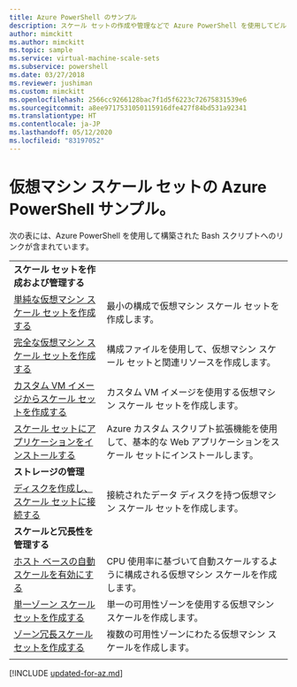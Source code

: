 ```yaml
---
title: Azure PowerShell のサンプル
description: スケール セットの作成や管理などで Azure PowerShell を使用してビルドされた bash スクリプト サンプルへのリンクが含まれるテーブル。
author: mimckitt
ms.author: mimckitt
ms.topic: sample
ms.service: virtual-machine-scale-sets
ms.subservice: powershell
ms.date: 03/27/2018
ms.reviewer: jushiman
ms.custom: mimckitt
ms.openlocfilehash: 2566cc9266128bac7f1d5f6223c72675831539e6
ms.sourcegitcommit: a8ee9717531050115916dfe427f84bd531a92341
ms.translationtype: HT
ms.contentlocale: ja-JP
ms.lasthandoff: 05/12/2020
ms.locfileid: "83197052"
---
```

# <a name="azure-powershell-samples-for-virtual-machine-scale-sets"></a>仮想マシン スケール セットの Azure PowerShell サンプル。

次の表には、Azure PowerShell を使用して構築された Bash スクリプトへのリンクが含まれています。

| | |
|---|---|
|**スケール セットを作成および管理する**||
| [単純な仮想マシン スケール セットを作成する](scripts/powershell-sample-create-simple-scale-set.md?toc=%2fpowershell%2fazure%2ftoc.json) | 最小の構成で仮想マシン スケール セットを作成します。 |
| [完全な仮想マシン スケール セットを作成する](scripts/powershell-sample-create-complete-scale-set.md?toc=%2fpowershell%2fazure%2ftoc.json) | 構成ファイルを使用して、仮想マシン スケール セットと関連リソースを作成します。 |
| [カスタム VM イメージからスケール セットを作成する](scripts/powershell-sample-create-scale-set-from-custom-image.md?toc=%2fpowershell%2fmodule%2ftoc.json) | カスタム VM イメージを使用する仮想マシン スケール セットを作成します。 |
| [スケール セットにアプリケーションをインストールする](scripts/powershell-sample-install-apps.md?toc=%2fpowershell%2fmodule%2ftoc.json) | Azure カスタム スクリプト拡張機能を使用して、基本的な Web アプリケーションをスケール セットにインストールします。 |
|**ストレージの管理**||
| [ディスクを作成し、スケール セットに接続する](scripts/powershell-sample-attach-disks.md?toc=%2fpowershell%2fmodule%2ftoc.json) | 接続されたデータ ディスクを持つ仮想マシン スケール セットを作成します。 |
|**スケールと冗長性を管理する**||
| [ホスト ベースの自動スケールを有効にする](scripts/powershell-sample-enable-autoscale.md?toc=%2fpowershell%2fazure%2ftoc.json) | CPU 使用率に基づいて自動スケールするように構成される仮想マシン スケールを作成します。 |
| [単一ゾーン スケール セットを作成する](scripts/powershell-sample-single-availability-zone-scale-set.md?toc=%2fpowershell%2fazure%2ftoc.json) | 単一の可用性ゾーンを使用する仮想マシン スケールを作成します。 |
| [ゾーン冗長スケール セットを作成する](scripts/powershell-sample-zone-redundant-scale-set.md?toc=%2fpowershell%2fazure%2ftoc.json) | 複数の可用性ゾーンにわたる仮想マシン スケールを作成します。 |
| | |


[!INCLUDE [updated-for-az.md](../../includes/updated-for-az.md)]    
